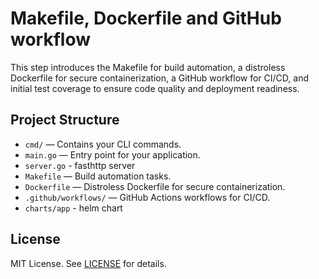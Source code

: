 # Makefile, Dockerfile and GitHub workflow

This step introduces the Makefile for build automation, a distroless Dockerfile for secure containerization, a GitHub workflow for CI/CD, and initial test coverage to ensure code quality and deployment readiness.

## Project Structure

- `cmd/` — Contains your CLI commands.
- `main.go` — Entry point for your application.
- `server.go` - fasthttp server
- `Makefile` — Build automation tasks.
- `Dockerfile` — Distroless Dockerfile for secure containerization.
- `.github/workflows/` — GitHub Actions workflows for CI/CD.
- `charts/app` - helm chart

## License

MIT License. See [LICENSE](LICENSE) for details.